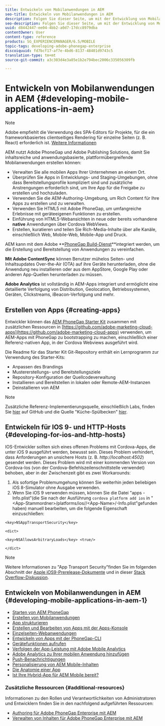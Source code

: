 ```yaml
---
title: Entwickeln von Mobilanwendungen in AEM
seo-title: Entwickeln von Mobilanwendungen in AEM
description: Folgen Sie dieser Seite, um mit der Entwicklung von Mobilanwendungen in AEM mit Adobe PhoneGap Enterprise zu beginnen.
seo-description: Folgen Sie dieser Seite, um mit der Entwicklung von Mobilanwendungen in AEM mit Adobe PhoneGap Enterprise zu beginnen.
uuid: d8442447-ee04-4bb2-a0d7-17dcc8979dba
contentOwner: User
content-type: reference
products: SG_EXPERIENCEMANAGER/6.5/MOBILE
topic-tags: developing-adobe-phonegap-enterprise
discoiquuid: fd7bcf17-af7e-4bd6-8137-48401d9743c5
translation-type: tm+mt
source-git-commit: a3c303d4e3a85e1b2e794bec2006c335056309fb

---
```



# Entwickeln von Mobilanwendungen in AEM {#developing-mobile-applications-in-aem}

>[!NOTE]
>
>Adobe empfiehlt die Verwendung des SPA-Editors für Projekte, für die ein frameworkbasiertes clientseitiges Rendering für einzelne Seiten (z. B. React) erforderlich ist. [Weitere Informationen](/help/sites-developing/spa-overview.md)

AEM nutzt Adobe PhoneGap und Adobe Publishing Solutions, damit Sie inhaltsreiche und anwendungsbasierte, plattformübergreifende Mobilanwendungen erstellen können:

* Verwalten Sie alle mobilen Apps Ihrer Unternehmen an einem Ort.
* Überprüfen Sie Apps in Entwicklungs- und Staging-Umgebungen, ohne dass Bereitstellungsprofile kompliziert sind und zusätzliche Anstrengungen erforderlich sind, um Ihre App für die Freigabe zu erstellen und hochzuladen.
* Verwenden Sie die AEM-Authoring-Umgebung, um Rich Content für Ihre Apps zu erstellen und zu verwalten.
* Verwenden Sie HTML5 mit Adobe PhoneGap, um umfangreiche Erlebnisse mit geräteeigenen Funktionen zu erstellen.
* Einführung von HTML5-Webansichten in neue oder bereits vorhandene **native** Anwendungen über Cordova WebViews.
* Erstellen, kuratieren und teilen Sie Rich-Media-Inhalte über alle Kanäle, einschließlich Web, Mobile-Web, Mobile-App und Druck.

AEM kann mit dem Adobe **[PhoneGap Build-Dienst](https://build.phonegap.com/)**integriert werden, um die Erstellung und Bereitstellung von Anwendungen zu vereinfachen.

**Mit Adobe ContentSync** können Benutzer mühelos Seiten- und Inhaltsupdates Over-the-Air (OTA) auf ihre Geräte herunterladen, ohne die Anwendung neu installieren oder aus dem AppStore, Google Play oder anderen App-Quellen herunterladen zu müssen.

**Adobe Analytics** ist vollständig in AEM-Apps integriert und ermöglicht eine detaillierte Verfolgung von Distribution, Geolocation, Betriebssystemen, Geräten, Clickstreams, iBeacon-Verfolgung und mehr.

## Erstellen von Apps {#creating-apps}

Entwickler können das [AEM PhoneGap Starter Kit](https://github.com/Adobe-Marketing-Cloud/aem-phonegap-starter-kit) zusammen mit zusätzlichen Ressourcen in [https://github.com/adobe-marketing-cloud-apps](https://github.com/adobe-marketing-cloud-apps) verwenden, um AEM-Apps mit PhoneGap zu bootstrapping zu machen, einschließlich einer Referenz-nativen App, in der Cordova Webviews ausgeführt wird.

Die Readme für das Starter Kit Git-Repository enthält ein Lernprogramm zur Verwendung des Starter-Kits:

* Anpassen des Brandings
* Mustererstellungs- und Bereitstellungsziele
* Repository-Konfiguration der Quellcodeverwaltung
* Installieren und Bereitstellen in lokalen oder Remote-AEM-Instanzen
* Deinstallieren von AEM

>[!NOTE]
>
>Zusätzliche Referenz-Implementierungsquelle, einschließlich Labs, finden Sie [hier](https://github.com/adobe-marketing-cloud-apps) auf GitHub und die Quelle &quot;Küche-Spülbecken&quot; [hier](https://github.com/blefebvre/aem-phonegap-kitchen-sink).

## Entwickeln für IOS 9- und HTTP-Hosts {#developing-for-ios-and-http-hosts}

IOS-Entwickler sollten sich eines offenen Problems mit Cordova-Apps, die unter iOS 9 ausgeführt werden, bewusst sein. Dieses Problem verhindert, dass Anforderungen an unsichere Hosts (z. B. *http://localhost:4502*) gesendet werden. Dieses Problem wird mit einer kommenden Version von Cordova-Ios (von der Cordova-Befehlszeilenschnittstelle verwendet) behoben, aber in der Zwischenzeit gibt es zwei Workarounds:

1. Als sofortige Problemumgehung können Sie weiterhin jeden beliebigen iOS 8-Simulator ohne Ausgabe verwenden.
1. Wenn Sie iOS 9 verwenden müssen, können Sie die Datei &quot;apps -Info.plist&quot;(die Sie nach der Ausführung `cordova platform add ios` in &quot;&lt;App-Stammordner>/platforms/ios//&lt;App-Name>/-Info.plist&quot;gefunden haben) manuell bearbeiten, um die folgende Eigenschaft einzuschließen:

```
<key>NSAppTransportSecurity</key>

<dict>

<key>NSAllowsArbitraryLoads</key> <true/>

</dict>
```

>[!NOTE]
>
>Weitere Informationen zu &quot;App Transport Security&quot;finden Sie im folgenden Abschnitt der [Apple iOS9-Prerelease-Dokumente](https://developer.apple.com/library/prerelease/ios/releasenotes/General/WhatsNewIniOS/Articles/iOS9.html#//apple_ref/doc/uid/TP40016198-SW14) und in dieser [Stack Overflow-Diskussion](https://stackoverflow.com/questions/30751053/ios9-ats-what-about-html5-based-apps/).

## Entwickeln von Mobilanwendungen in AEM {#developing-mobile-applications-in-aem-1}

* [Starten von AEM PhoneGap](/help/mobile/starting-aem-phonegap-app.md)
* [Erstellen von Mobilanwendungen](/help/mobile/building-app-mobile-phonegap.md)
* [App strukturieren](/help/mobile/phonegap-structure-an-app.md)
* [Erstellen und Bearbeiten von Apps mit der Apps-Konsole](/help/mobile/phonegap-apps-console.md)
* [Einzelseiten-Webanwendungen](/help/mobile/phonegap-single-page-applications.md)
* [Entwickeln von Apps mit der PhoneGap-CLI](/help/mobile/phonegap-apps-pg-cli.md)
* [Gerätefunktionen aufrufen](/help/mobile/phonegap-access-device-features.md)
* [Verfolgen der App-Leistung mit Adobe Mobile Analytics](/help/mobile/phonegap-intro-to-app-analytics.md)
* [Adobe Analytics zu Ihrer mobilen Anwendung hinzufügen](/help/mobile/phonegap-add-analytics-to-apps.md)
* [Push-Benachrichtigungen](/help/mobile/phonegap-push-notifications.md)
* [Personalisierung von AEM Mobile-Inhalten](/help/mobile/phonegap-aem-mobile-content-personalization.md)
* [Die Anatomie einer App](/help/mobile/phonegap-apps-arch.md)
* [Ist Ihre Hybrid-App für AEM Mobile bereit?](/help/mobile/phonegap-adding-content-to-imported-app.md)

### Zusätzliche Ressourcen {#additional-resources}

Informationen zu den Rollen und Verantwortlichkeiten von Administratoren und Entwicklern finden Sie in den nachfolgend aufgeführten Ressourcen:

* [Authoring für Adobe PhoneGap Enterprise mit AEM](/help/mobile/phonegap.md)
* [Verwalten von Inhalten für Adobe PhoneGap Enterprise mit AEM](/help/mobile/administer-phonegap.md)
